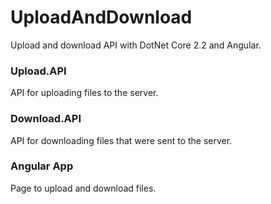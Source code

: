 # UploadAndDownload
Upload and download API with DotNet Core 2.2 and Angular.

### Upload.API
API for uploading files to the server.

### Download.API
API for downloading files that were sent to the server.

### Angular App
Page to upload and download files.
